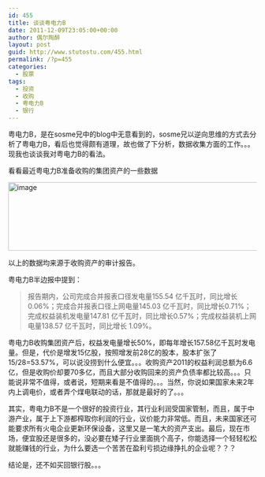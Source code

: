 ```yaml
---
id: 455
title: 谈谈粤电力B
date: 2011-12-09T23:05:00+00:00
author: 偶尔陶醉
layout: post
guid: http://www.stutostu.com/455.html
permalink: /?p=455
categories:
  - 股票
tags:
  - 投资
  - 收购
  - 粤电力B
  - 银行
---
```

粤电力B，是在sosme兄中的blog中无意看到的，sosme兄以逆向思维的方式去分析了粤电力B，看后也觉得颇有道理，故也做了下分析，数据收集方面的工作。。。现我也谈谈我对粤电力B的看法。



看看最近粤电力B准备收购的集团资产的一些数据

[<img style="background-image: none; margin: 0px; padding-left: 0px; padding-right: 0px; display: inline; padding-top: 0px; border-width: 0px;" title="image" src="http://www.stutostu.com/wp-content/uploads/2011/12/image_thumb11.png" alt="image" width="644" height="139" border="0" />](http://www.stutostu.com/wp-content/uploads/2011/12/image11.png)

以上的数据均来源于收购资产的审计报告。

粤电力B半边报中提到：

> 报告期内，公司完成合并报表口径发电量155.54 亿千瓦时，同比增长0.06%；完成合并报表口径上网电量145.03 亿千瓦时，同比增长0.71%；完成权益装机发电量147.81 亿千瓦时，同比增长0.57%；完成权益装机上网电量138.57 亿千瓦时，同比增长 1.09%。

粤电力B收购集团资产后，权益发电量增长50%，即每年增长157.58亿千瓦时发电量。但是，代价是增发15亿股，按照增发前28亿的股本，股本扩张了15/28=53.57%，可以说没捞到什么便宜。。。收购资产2011的权益利润总额为6.6亿，但是收购价却要70多亿，而且大部分收购回来的资产负债率都比较高。。。只能说非常不值得，或者说，短期来看是不值得的。。。当然，你说如果国家未来2年内上调电价，或者弄个煤电联动的话，那就是最好的了。。。

其实，粤电力B不是一个很好的投资行业，其行业利润受国家管制，而且，属于中游产业，属于上下游都榨取你利润的行业，议价能力非常低。而且，未来国家还可能要求所有火电企业更新环保设备，这里又是一笔大的资产支出。最后，现在市场，便宜股还是很多的，没必要在矮子行业里面挑个高子，你能选择一个轻轻松松就能赚钱的行业，为什么要选一个苦苦在盈利亏损边缘挣扎的企业呢？？？

结论是，还不如买回银行股。。。